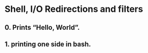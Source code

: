 # Shell, I/O Redirections and filters
## 0. Prints “Hello, World”.
## 1. printing one side in bash.
